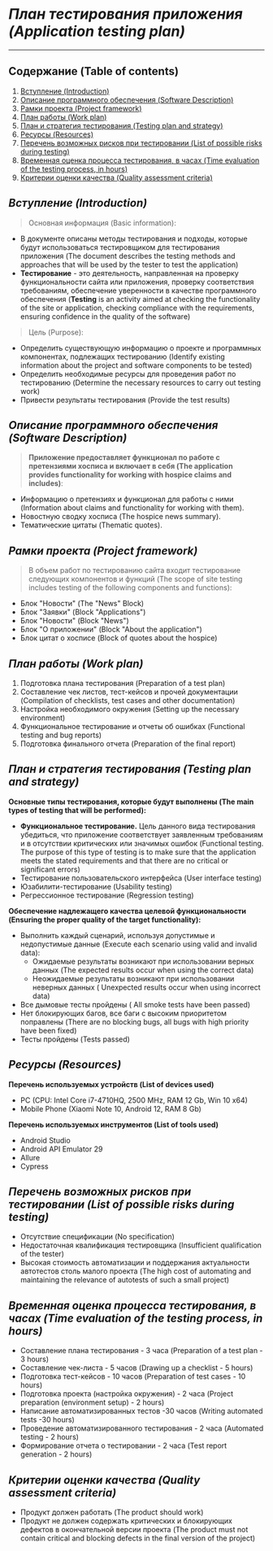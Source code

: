 # ***План тестирования приложения (Application testing plan)***
***
 
## Содержание (Table of contents)
1.  [Вступление (Introduction)](#Вступление-(Introduction))
2.  [Описание программного обеспечения (Software Description)](#Описание-программного-обеспечения-(Software-Description))
3.  [Рамки проекта (Project framework)](#Рамки-проекта-(Project-framework))
4.  [План работы (Work plan)](#План-работы-(Work-plan))
5.  [План и стратегия тестирования (Testing plan and strategy)](#План-и-стратегия-тестирования-(Testing-plan-and-strategy))
6.  [Ресурсы (Resources)](#Ресурсы-(Resources))
7.  [Перечень возможных рисков при тестировании (List of possible risks during testing)](#Перечень-возможных-рисков-при-тестировании-(List-of-possible-risks-during-testing))
8.  [Временная оценка процесса тестирования, в часах (Time evaluation of the testing process, in hours)](#Временная-оценка-процесса-тестирования,-в-часах-(Time-evaluation-of-the-testing-process,-in-hours))
9.  [Критерии оценки качества (Quality assessment criteria)](#Критерии-оценки-качества-(Quality-assessment-criteria))



## ***Вступление (Introduction)***

> Основная информация (Basic information):

  * В документе описаны методы тестирования и подходы, которые будут использоваться тестировщиком для тестирования приложения (The document describes the testing methods and approaches that will be used by the tester to test the application)
  * **Тестирование** - это деятельность, направленная на проверку функциональности сайта или приложения, проверку соответствия требованиям, обеспечение уверенности в качестве программного обеспечения (**Testing** is an activity aimed at checking the functionality of the site or application, checking compliance with the requirements, ensuring confidence in the quality of the software) 

> Цель (Purpose):

*  Определить существующую информацию о проекте и программных компонентах, подлежащих тестированию (Identify existing information about the project and software components
   to be tested)
*  Определить необходимые ресурсы для проведения работ по тестированию (Determine the necessary resources to carry out testing work)
*  Привести результаты тестирования (Provide the test results)

## ***Описание программного обеспечения (Software Description)***

> **Приложение предоставляет функционал по работе с претензиями хосписа и включает в себя (The application provides functionality for working with hospice claims and includes)**:
* Информацию о претензиях и функционал для работы с ними (Information about claims and functionality for working with them).
* Новостную сводку хосписа (The hospice news summary).
* Тематические цитаты (Thematic quotes).

## ***Рамки проекта (Project framework)***

> В объем работ по тестированию сайта входит тестирование следующих
компонентов и функций (The scope of site testing includes testing of the following
components and functions):


- Блок "Новости" (The "News"
  Block)
- Блок "Заявки" (Block "Applications")
- Блок "Новости" (Block "News")
- Блок "О приложении" (Block "About the application")
- Блок цитат о хосписе (Block of quotes about the hospice)

## ***План работы (Work plan)***

1. Подготовка плана тестирования (Preparation of a test plan)
2. Составление чек листов, тест-кейсов и прочей документации (Compilation of checklists, test cases and other documentation)
3. Настройка необходимого окружения (Setting up the necessary environment)
4. Функциональное тестирование и отчеты об ошибках (Functional testing and bug reports)
5. Подготовка финального отчета (Preparation of the final report)

## ***План и стратегия тестирования (Testing plan and strategy)***

**Основные типы тестирования, которые будут выполнены (The main types of testing that will be performed):**
* **Функциональное тестирование.** Цель данного вида тестирования убедиться, что приложение соответствует заявленным требованиям и в отсутствии критических или значимых ошибок (Functional testing. The purpose of this type of testing is to make sure that the application meets the stated requirements and that there are no critical or significant errors)
* Тестирование пользовательского интерфейса (User interface testing)
* Юзабилити-тестирование (Usability testing)
* Регрессионное тестирование (Regression testing)


**Обеспечение надлежащего качества целевой функциональности (Ensuring the proper quality of the target functionality):**
* Выполнить каждый сценарий, используя допустимые и недопустимые
  данные (Execute each scenario using valid and invalid
  data):
  * Ожидаемые результаты возникают при использовании верных
    данных (The expected results occur when using the correct
    data)
  * Неожидаемые результаты возникают при использовании неверных
    данных ( Unexpected results occur when using incorrect
    data)
* Все дымовые тесты пройдены ( All smoke tests have been passed)
* Нет блокирующих багов, все баги с высоким приоритетом поправлены (There are no blocking bugs, all bugs with high priority have been fixed)
* Тесты пройдены (Tests passed)

## ***Ресурсы (Resources)***

**Перечень используемых устройств (List of devices used)**
 * PC (CPU: Intel Core i7-4710HQ, 2500 MHz, RAM 12 Gb, Win 10 x64)
 * Mobile Phone (Xiaomi Note 10, Android 12, RAM 8 Gb)

**Перечень используемых инструментов (List of tools used)**
 * Android Studio
 * Android API Emulator 29
 * Allure
 * Cypress

## ***Перечень возможных рисков при тестировании (List of possible risks during testing)***

* Отсутствие спецификации (No specification)
* Недостаточная квалификация тестировщика (Insufficient qualification of the tester)
* Высокая стоимость автоматизации и поддержания актуальности автотестов столь малого проекта (The high cost of automating and maintaining the relevance of autotests of such a small project)

## ***Временная оценка процесса тестирования, в часах (Time evaluation of the testing process, in hours)***

* Составление плана тестирования - 3 часа (Preparation of a test plan - 3 hours)
* Составление чек-листа - 5 часов (Drawing up a checklist - 5 hours)
* Подготовка тест-кейсов - 10 часов (Preparation of test cases - 10 hours)
* Подготовка проекта (настройка окружения) - 2 часа (Project preparation (environment setup) - 2 hours)
* Написание автоматизированных тестов -30 часов (Writing automated tests -30 hours)
* Проведение автоматизированного тестирования - 2 часа (Automated testing - 2 hours)
* Формирование отчета о тестировании - 2 часа (Test report generation - 2 hours)

## ***Критерии оценки качества (Quality assessment criteria)***

* Продукт должен работать (The product should work)
* Продукт не должен содержать критических и блокирующих дефектов в окончательной версии проекта (The product must not contain critical and blocking defects in the final version of the project)

